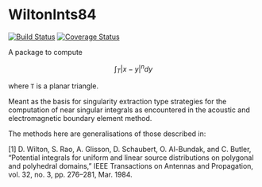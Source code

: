 # WiltonInts84

[![Build Status](https://travis-ci.org/krcools/WiltonInts84.jl.svg?branch=master)](https://travis-ci.org/krcools/WiltonInts84.jl)
[![Coverage Status](https://coveralls.io/repos/github/krcools/WiltonInts84.jl/badge.svg?branch=master)](https://coveralls.io/github/krcools/WiltonInts84.jl?branch=master)

A package to compute

```math
\int_T |x-y|^n dy
```

where ``T`` is a planar triangle.

Meant as the basis for singularity extraction type strategies for the computation of near singular integrals as encountered in the acoustic and electromagnetic boundary element method.

The methods here are generalisations of those described in:

[1] D. Wilton, S. Rao, A. Glisson, D. Schaubert, O. Al-Bundak, and C. Butler, “Potential integrals for uniform and linear source distributions on polygonal and polyhedral domains,” IEEE Transactions on Antennas and Propagation, vol. 32, no. 3, pp. 276–281, Mar. 1984.
